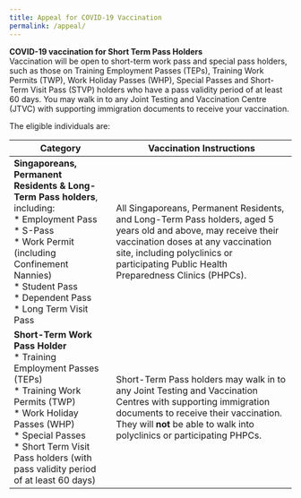 ```yaml
---
title: Appeal for COVID-19 Vaccination
permalink: /appeal/
---
```

**COVID-19 vaccination for Short Term Pass Holders**<br>
Vaccination will be open to short-term work pass and special pass holders, such as those on Training Employment Passes (TEPs), Training Work Permits (TWP), Work Holiday Passes (WHP), Special Passes and Short-Term Visit Pass (STVP) holders who have a pass validity period of at least 60 days. You may walk in to any Joint Testing and Vaccination Centre (JTVC) with supporting immigration documents to receive your vaccination.

The eligible individuals are:


| Category | Vaccination Instructions | 
| -------- | -------- | 
| **Singaporeans, Permanent Residents &amp; Long-Term Pass holders**, including:<br>* Employment Pass<br>* S-Pass<br>* Work Permit (including Confinement Nannies) <br>* Student Pass<br>* Dependent Pass<br>* Long Term Visit Pass|All Singaporeans, Permanent Residents, and Long-Term Pass holders, aged 5 years old and above, may receive their vaccination doses at any vaccination site, including polyclinics or participating Public Health Preparedness Clinics (PHPCs). | 
| **Short-Term Work Pass Holder**<br>* Training Employment Passes (TEPs)<br>* Training Work Permits (TWP)<br>* Work Holiday Passes (WHP)<br>* Special Passes<br>* Short Term Visit Pass holders (with pass validity period of at least 60 days)|Short-Term Pass holders may walk in to any Joint Testing  and Vaccination Centres with supporting immigration documents to receive their vaccination. They will **not** be able to walk into polyclinics or participating PHPCs.| 

















<p></p>